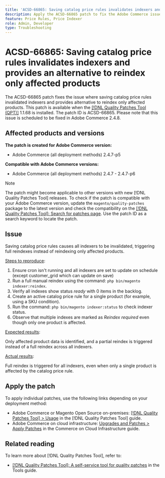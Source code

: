 ```yaml
---
title: 'ACSD-66865: Saving catalog price rules invalidates indexers and provides an alternative to reindex only affected products'
description: Apply the ACSD-66865 patch to fix the Adobe Commerce issue where  Saving catalog price rules invalidates indexers and provides an alternative to reindex only affected products.
feature: Price Rules, Price Indexer
role: Admin, Developer
type: Troubleshooting
---
```


# ACSD-66865: Saving catalog price rules invalidates indexers and provides an alternative to reindex only affected products

The ACSD-66865 patch fixes the issue where saving catalog price rules invalidated indexers and provides alternative to reindex only affected products. This patch is available when the [[!DNL Quality Patches Tool (QPT)]](/help/tools/quality-patches-tool/quality-patches-tool-to-self-serve-quality-patches.md) 1.1.68 is installed. The patch ID is ACSD-66865. Please note that this issue is scheduled to be fixed in Adobe Commerce 2.4.8.

## Affected products and versions

**The patch is created for Adobe Commerce version:**

* Adobe Commerce (all deployment methods) 2.4.7-p5

**Compatible with Adobe Commerce versions:**

* Adobe Commerce (all deployment methods) 2.4.7 - 2.4.7-p6

>[!NOTE]
>
>The patch might become applicable to other versions with new [!DNL Quality Patches Tool] releases. To check if the patch is compatible with your Adobe Commerce version, update the `magento/quality-patches` package to the latest version and check the compatibility on the [[!DNL Quality Patches Tool]: Search for patches page](https://experienceleague.adobe.com/tools/commerce-quality-patches/index.html). Use the patch ID as a search keyword to locate the patch.

## Issue

Saving catalog price rules causes all indexers to be invalidated, triggering full reindexes instead of reindexing only affected products.

<u>Steps to reproduce</u>:

1. Ensure cron isn't running and all indexers are set to update on schedule (except customer_grid which can update on save)
2. Run a full manual reindex using the command: `php bin/magento indexer:reindex`.
3. Verify all indexes show status *ready* with 0 items in the backlog.
4. Create an active catalog price rule for a single product (for example, using a SKU condition).
5. Run the command: `php bin/magento indexer:status` to check indexer status.
6. Observe that multiple indexes are marked as *Reindex required* even though only one product is affected.

<u>Expected results</u>:

Only affected product data is identified, and a partial reindex is triggered instead of a full reindex across all indexers.

<u>Actual results</u>:

Full reindex is triggered for all indexers, even when only a single product is affected by the catalog price rule.

## Apply the patch

To apply individual patches, use the following links depending on your deployment method:

* Adobe Commerce or Magento Open Source on-premises: [[!DNL Quality Patches Tool] > Usage](/help/tools/quality-patches-tool/usage.md) in the [!DNL Quality Patches Tool] guide.
* Adobe Commerce on cloud infrastructure: [Upgrades and Patches > Apply Patches](https://experienceleague.adobe.com/docs/commerce-cloud-service/user-guide/develop/upgrade/apply-patches.html) in the Commerce on Cloud Infrastructure guide.

## Related reading

To learn more about [!DNL Quality Patches Tool], refer to:

* [[!DNL Quality Patches Tool]: A self-service tool for quality patches](/help/tools/quality-patches-tool/quality-patches-tool-to-self-serve-quality-patches.md) in the Tools guide.

